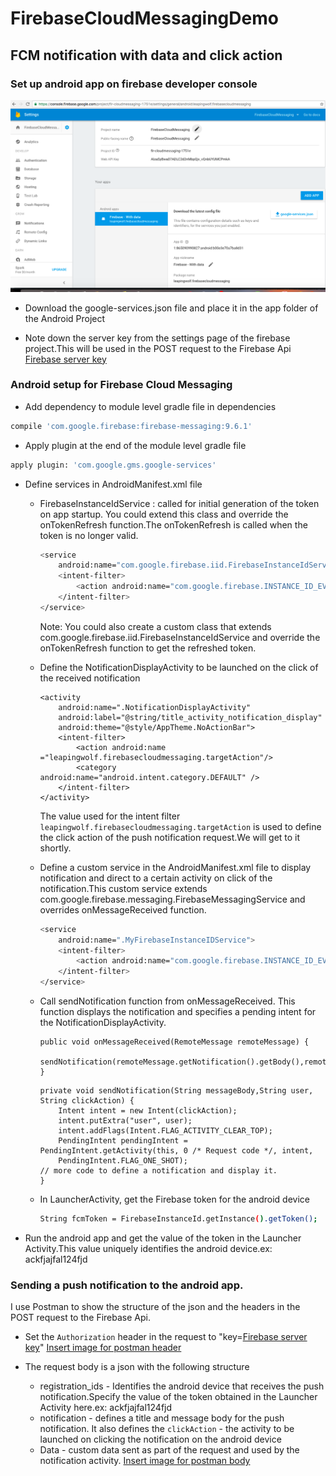 # FirebaseCloudMessagingDemo
## FCM notification with data and click action
### Set up android app on firebase developer console

![Create a project and add an app using the firebase developer console](https://github.com/akshatashan/FirebaseCloudMessagingDemo/blob/master/screenshots/Firebase%20console%20App%20setup.png)

- Download the google-services.json file and place it in the app folder of the Android Project

- Note down the server key from the settings page of the firebase project.This will be used in the POST request to the Firebase Api
[Firebase server key](https://github.com/akshatashan/FirebaseCloudMessagingDemo/blob/master/screenshots/Server%20key.png)


### Android setup for Firebase Cloud Messaging 
- Add dependency to module level gradle file in dependencies
```sh
compile 'com.google.firebase:firebase-messaging:9.6.1'
```
- Apply plugin at the end of the module level gradle file 
```sh
apply plugin: 'com.google.gms.google-services'
```

- Define services in AndroidManifest.xml file
    - FirebaseInstanceIdService : called for initial generation of the token on app startup. You could extend this class and override the onTokenRefresh function.The onTokenRefresh is called when the token is no longer valid.
        ```sh
        <service
            android:name="com.google.firebase.iid.FirebaseInstanceIdService">
            <intent-filter>
                <action android:name="com.google.firebase.INSTANCE_ID_EVENT"/>
            </intent-filter>
        </service>
        ```
        Note: You could also create a custom class that extends com.google.firebase.iid.FirebaseInstanceIdService and override the onTokenRefresh function to get the refreshed token.

    - Define the NotificationDisplayActivity to be launched on the click of the received notification
        ```
        <activity
            android:name=".NotificationDisplayActivity"
            android:label="@string/title_activity_notification_display"
            android:theme="@style/AppTheme.NoActionBar">
            <intent-filter>
                <action android:name ="leapingwolf.firebasecloudmessaging.targetAction"/>
                <category android:name="android.intent.category.DEFAULT" />
            </intent-filter>
        </activity>
        ```

        The value used for the intent filter `leapingwolf.firebasecloudmessaging.targetAction`
        is used to define the click action of the push notification request.We will get to it shortly.

    * Define a custom service in the AndroidManifest.xml file to display notification and direct to a certain activity on click of the notification.This custom service extends com.google.firebase.messaging.FirebaseMessagingService and overrides onMessageReceived function.
        ```sh
        <service
            android:name=".MyFirebaseInstanceIDService">
            <intent-filter>
                <action android:name="com.google.firebase.INSTANCE_ID_EVENT"/>
            </intent-filter>
        </service>
        ```
    * Call sendNotification function from onMessageReceived. This function displays the notification and specifies a pending intent for the NotificationDisplayActivity.

        ```
        public void onMessageReceived(RemoteMessage remoteMessage) {
            sendNotification(remoteMessage.getNotification().getBody(),remoteMessage.getData().get("user"),remoteMessage.getNotification().getClickAction())
        }
        ```
        ```
        private void sendNotification(String messageBody,String user, String clickAction) {
            Intent intent = new Intent(clickAction);
            intent.putExtra("user", user);
            intent.addFlags(Intent.FLAG_ACTIVITY_CLEAR_TOP);
            PendingIntent pendingIntent = PendingIntent.getActivity(this, 0 /* Request code */, intent,
            PendingIntent.FLAG_ONE_SHOT);
        // more code to define a notification and display it.    
        }
        ```

    * In LauncherActivity, get the Firebase token for the android device
        ```sh
        String fcmToken = FirebaseInstanceId.getInstance().getToken();
        ```
 - Run the android app and get the value of the token in the Launcher Activity.This value uniquely identifies the android device.ex: ackfjajfal124fjd

### Sending a push notification to the android app.
I use Postman to show the structure of the json and the headers in the POST request to the Firebase Api.
- Set the `Authorization` header in the request to "key=[Firebase server key](https://github.com/akshatashan/FirebaseCloudMessagingDemo/blob/master/screenshots/Server%20key.png)"
[Insert image for postman header](https://github.com/akshatashan/FirebaseCloudMessagingDemo/blob/master/screenshots/PostRequestHeaders.png)

- The request body is a json with the following structure
    * registration_ids - Identifies the android device that receives the push notification.Specify the value of the token obtained in the Launcher Activity here.ex: ackfjajfal124fjd
    * notification - defines a title and message body for the push notification. It also defines the `clickAction` - the activity to be launched on clicking the notification on the android device
    * Data - custom data sent as part of the request and used by the notification activity.
    [Insert image for postman body](https://github.com/akshatashan/FirebaseCloudMessagingDemo/blob/master/screenshots/PostRequestBodyWithResult.png)
